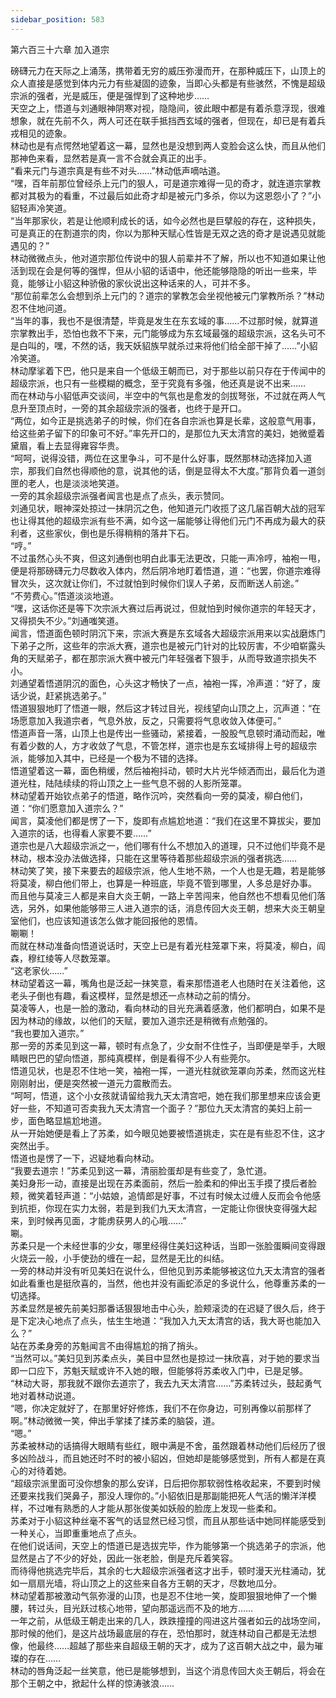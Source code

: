 ```yaml
---
sidebar_position: 583
---
```

 第六百三十六章 加入道宗


磅礴元力在天际之上涌荡，携带着无穷的威压弥漫而开，在那种威压下，山顶上的众人直接是感觉到体内元力有些凝固的迹象，当即心头都是有些骇然，不愧是超级宗派的强者，光是威压，便是强悍到了这种地步……  
天空之上，悟道与刘通眼神阴寒对视，隐隐间，彼此眼中都是有着杀意浮现，很难想象，就在先前不久，两人可还在联手抵挡西玄域的强者，但现在，却已是有着兵戎相见的迹象。  
林动也是有点愕然地望着这一幕，显然也是没想到两人变脸会这么快，而且从他们那神色来看，显然若是真一言不合就会真正的出手。  
“看来元门与道宗真是有些不对头……”林动低声嘀咕道。  
“嘿，百年前那位曾经杀上元门的狠人，可是道宗难得一见的奇才，就连道宗掌教都对其极为的看重，不过最后如此奇才却是被元门多杀，你以为这恩怨小了？”小貂轻声冷笑道。  
“当年那家伙，若是让他顺利成长的话，如今必然也是巨擘般的存在，这种损失，可是真正的在割道宗的肉，你以为那种天赋心性皆是无双之选的奇才是说遇见就能遇见的？”  
林动微微点头，他对道宗那位传说中的狠人前辈并不了解，所以也不知道如果让他活到现在会是何等的强悍，但从小貂的话语中，他还能够隐隐的听出一些来，毕竟，能够让小貂这种骄傲的家伙说出这种话来的人，可并不多。  
“那位前辈怎么会想到杀上元门的？道宗的掌教怎会坐视他被元门掌教所杀？”林动忍不住地问道。  
“当年的事，我也不是很清楚，毕竟是发生在东玄域的事……不过那时候，就算道宗掌教出手，恐怕也救不下来，元门能够成为东玄域最强的超级宗派，这名头可不是白叫的，嘿，不然的话，我天妖貂族早就杀过来将他们给全部干掉了……”小貂冷笑道。  
林动摩挲着下巴，他只是来自一个低级王朝而已，对于那些以前只存在于传闻中的超级宗派，也只有一些模糊的概念，至于究竟有多强，他还真是说不出来……  
而在林动与小貂低声交谈间，半空中的气氛也是愈发的剑拔弩张，不过就在两人气息升至顶点时，一旁的其余超级宗派的强者，也终于是开口。  
“两位，如今正是挑选弟子的时候，你们在各自宗派也算是长辈，这般意气用事，给这些弟子留下的印象可不好。”率先开口的，是那位九天太清宫的美妇，她微蹙着黛眉，看上去显得雍容华贵。  
“呵呵，说得没错，两位在这里争斗，可不是什么好事，既然那林动选择加入道宗，那我们自然也得顺他的意，说其他的话，倒是显得太不大度。”那背负着一道剑匣的老人，也是淡淡地笑道。  
一旁的其余超级宗派强者闻言也是点了点头，表示赞同。  
刘通见状，眼神深处掠过一抹阴沉之色，他知道元门收揽了这几届百朝大战的冠军也让得其他的超级宗派有些不满，如今这一届能够让得他们元门不再成为最大的获利者，这些家伙，倒也是乐得稍稍的落井下石。  
“哼。”  
不过虽然心头不爽，但这刘通倒也明白此事无法更改，只能一声冷哼，袖袍一甩，便是将那磅礴元力尽数收入体内，然后阴冷地盯着悟道，道：“也罢，你道宗难得冒次头，这次就让你们，不过就怕到时候你们误人子弟，反而断送人前途。”  
“不劳费心。”悟道淡淡地道。  
“嘿，这话你还是等下次宗派大赛过后再说过，但就怕到时候你道宗的年轻天才，又得损失不少。”刘通嗤笑道。  
闻言，悟道面色顿时阴沉下来，宗派大赛是东玄域各大超级宗派用来以实战磨炼门下弟子之所，这些年的宗派大赛，道宗也是被元门针对的比较厉害，不少咱崭露头角的天赋弟子，都在那宗派大赛中被元门年轻强者下狠手，从而导致道宗损失不小。  
刘通望着悟道阴沉的面色，心头这才畅快了一点，袖袍一挥，冷声道：“好了，废话少说，赶紧挑选弟子。”  
悟道狠狠地盯了悟道一眼，然后这才转过目光，视线望向山顶之上，沉声道：“在场愿意加入我道宗者，气息外放，反之，只需要将气息收敛入体便可。”  
悟道声音一落，山顶上也是传出一些骚动，紧接着，一股股气息顿时涌动而起，唯有着少数的人，方才收敛了气息，不管怎样，道宗也是东玄域排得上号的超级宗派，能够加入其中，已经是一个极为不错的选择。  
悟道望着这一幕，面色稍缓，然后袖袍抖动，顿时大片光华倾洒而出，最后化为道道光柱，陆陆续续的将山顶之上一些气息不弱的人影所笼罩。  
林动望着开始钦点弟子的悟道，略作沉吟，突然看向一旁的莫凌，柳白他们，道：“你们愿意加入道宗么？”  
闻言，莫凌他们都是愣了一下，旋即有点尴尬地道：“我们在这里不算拔尖，要加入道宗的话，也得看人家要不要……”  
道宗也是八大超级宗派之一，他们哪有什么不想加入的道理，只不过他们毕竟不是林动，根本没办法做选择，只能在这里等待着那些超级宗派的强者挑选……  
林动笑了笑，接下来要去的超级宗派，他人生地不熟，一个人也是无趣，若是能够将莫凌，柳白他们带上，也算是一种班底，毕竟不管到哪里，人多总是好办事。  
而且他与莫凌三人都是来自大炎王朝，一路上辛苦闯来，他自然也不想看见他们落选，另外，如果他能够带三人进入道宗的话，消息传回大炎王朝，想来大炎王朝皇室他们，也应该知道该怎么做才能回报他的恩情。  
唰唰！  
而就在林动准备向悟道说话时，天空上已是有着光柱笼罩下来，将莫凌，柳白，阎森，穆红绫等人尽数笼罩。  
“这老家伙……”  
林动望着这一幕，嘴角也是泛起一抹笑意，看来那悟道老人也随时在关注着他，这老头子倒也有趣，看这模样，显然是想还一点林动之前的情分。  
莫凌等人，也是一脸的激动，看向林动的目光充满着感激，他们都明白，如果不是因为林动的缘故，以他们的天赋，要加入道宗还是稍微有点勉强的。  
“我也要加入道宗。”  
那一旁的苏柔见到这一幕，顿时有点急了，少女耐不住性子，当即便是举手，大眼睛眼巴巴的望向悟道，那纯真模样，倒是看得不少人有些莞尔。  
悟道见状，也是忍不住地一笑，袖袍一挥，一道光柱就欲笼罩向苏柔，然而这光柱刚刚射出，便是突然被一道元力震散而去。  
“呵呵，悟道，这个小女孩就请留给我九天太清宫吧，她在我们那里想来应该会更好一些，不知道可否卖我九天太清宫一个面子？”那位九天太清宫的美妇上前一步，面色略显尴尬地道。  
从一开始她便是看上了苏柔，如今眼见她要被悟道挑走，实在是有些忍不住，这才突然出手。  
悟道也是愣了一下，迟疑地看向林动。  
“我要去道宗！”苏柔见到这一幕，清丽脸蛋却是有些变了，急忙道。  
美妇身形一动，直接是出现在苏柔面前，然后一脸柔和的伸出玉手摸了摸后者脸颊，微笑着轻声道：“小姑娘，追情郎是好事，不过有时候太过缠人反而会令他感到抗拒，你现在实力太弱，若是到我们九天太清宫，一定能让你很快变得强大起来，到时候再见面，才能虏获男人的心哦……”  
唰。  
苏柔只是一个未经世事的少女，哪里经得住美妇这种话，当即一张脸蛋瞬间变得跟火烧云一般，小手使劲的缠在一起，显然是无比的纠结。  
一旁的林动并没有听见美妇在说什么，但他见到苏柔能够被这位九天太清宫的强者如此看重也是挺欣喜的，当然，他也并没有画蛇添足的多说什么，他尊重苏柔的一切选择。  
苏柔显然是被先前美妇那番话狠狠地击中心头，脸颊滚烫的在迟疑了很久后，终于是下定决心地点了点头，怯生生地道：“我加入九天太清宫的话，我大哥也能加入么？”  
站在苏柔身旁的苏魁闻言不由得尴尬的捎了捎头。  
“当然可以。”美妇见到苏柔点头，美目中显然也是掠过一抹欣喜，对于她的要求当即一口应下，苏魁天赋或许不入她的眼，但能够将苏柔收入门中，已是足够。  
“林动大哥，那我就不跟你去道宗了，我去九天太清宫……”苏柔转过头，鼓起勇气地对着林动说道。  
“嗯，你决定就好了，在那里好好修炼，我们不在你身边，可别再像以前那样了啊。”林动微微一笑，伸出手掌揉了揉苏柔的脑袋，道。  
“嗯。”  
苏柔被林动的话搞得大眼睛有些红，眼中满是不舍，虽然跟着林动他们后经历了很多凶险战斗，而且她还时不时的被小貂凶，但她却是能够感觉到，所有人都是在真心的对待着她。  
“超级宗派里面可没你想象的那么安详，日后把你那软弱性格收起来，不要到时候还要来找我们哭鼻子，那没人理你的。”小貂依旧是那副能把死人气活的懒洋洋模样，不过唯有熟悉的人才能从那张俊美如妖般的脸庞上发现一些柔和。  
苏柔对于小貂这种丝毫不客气的话显然已经习惯，而且从那些话中她同样能感受到一种关心，当即重重地点了点头。  
在他们说话间，天空上的悟道已是选拔完毕，作为能够第一个挑选弟子的宗派，他显然是占了不少的好处，因此一张老脸，倒是充斥着笑容。  
而待得他挑选完毕后，其余的七大超级宗派强者这才出手，顿时漫天光柱涌动，犹如一扇扇光墙，将山顶之上的这些来自各方王朝的天才，尽数地瓜分。  
林动望着那被激动气氛弥漫的山顶，也是忍不住地一笑，旋即狠狠地伸了一个懒腰，转过头，目光跃过核心地带，望向那遥远而不及的地方……  
一年之前，从低级王朝走出来的几人，跌跌撞撞的闯进这片强者如云的战场空间，那时候的他们，是这片战场最底层的存在，恐怕那时，就连林动自己都是无法想像，他最终……超越了那些来自超级王朝的天才，成为了这百朝大战之中，最为璀璨的存在……  
林动的唇角泛起一丝笑意，他已是能够想到，当这个消息传回大炎王朝后，将会在那个王朝之中，掀起什么样的惊涛骇浪……  
  
  
